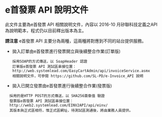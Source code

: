 # e首發票 API 說明文件

此文件主要為e首發票 API 相關說明文件，內容以 2016-10 月矽聯科技定義之API為說明範本，程式仍以目前釋出版本為主。

**請注意**
e首發票 API 主要分為兩種，這兩種將對應到不同的站台提供服務。

* 拋入訂單由e首發票進行發票開立與後續整合作業(訂單版)

  ```
  採用SOAP的方式傳送，以 SoapHeader 認證
  訂單版e首發票 API 測試區串接位置：
  http://web.systemlead.com/EasyCartAdmin/api/invoiceService.asmx
  相關說明文件，可參閱 https://github.com/SL-PD/e-Invoice_API 說明
  ```

* 拋入已開立發票由e首發票進行後續整合作業(發票版)
```
  採用的是HTTP POST的方式傳送，以 SHA256簽章值 驗證
  發票版e首發票 API 測試區串接位置：
  http://web2.systemlead.com/EINV2API/api/einv/
  其版本與正式區相符，惟正式區網址，待測試區測通後，將由業務人員提供。
```  
 